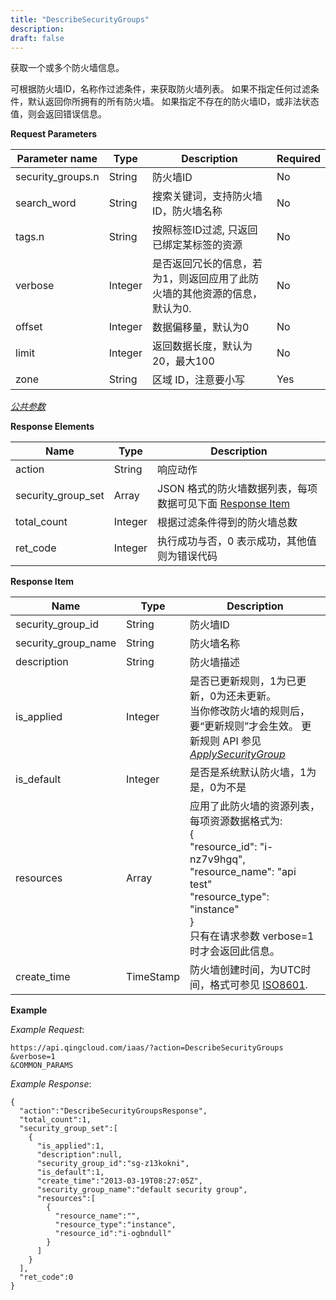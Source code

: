 ```yaml
---
title: "DescribeSecurityGroups"
description: 
draft: false
---
```




获取一个或多个防火墙信息。

可根据防火墙ID，名称作过滤条件，来获取防火墙列表。 如果不指定任何过滤条件，默认返回你所拥有的所有防火墙。 如果指定不存在的防火墙ID，或非法状态值，则会返回错误信息。

**Request Parameters**

| Parameter name | Type | Description | Required |
| --- | --- | --- | --- |
| security_groups.n | String | 防火墙ID | No |
| search_word | String | 搜索关键词，支持防火墙ID，防火墙名称 | No |
| tags.n | String | 按照标签ID过滤, 只返回已绑定某标签的资源 | No |
| verbose | Integer | 是否返回冗长的信息，若为1，则返回应用了此防火墙的其他资源的信息，默认为0. | No |
| offset | Integer | 数据偏移量，默认为0 | No |
| limit | Integer | 返回数据长度，默认为20，最大100 | No |
| zone | String | 区域 ID，注意要小写 | Yes |

[_公共参数_](../../common/parameters.html#api-common-parameters)

**Response Elements**

| Name | Type | Description |
| --- | --- | --- |
| action | String | 响应动作 |
| security_group_set | Array | JSON 格式的防火墙数据列表，每项数据可见下面 [Response Item](#response-item) |
| total_count | Integer | 根据过滤条件得到的防火墙总数 |
| ret_code | Integer | 执行成功与否，0 表示成功，其他值则为错误代码 |

**Response Item**

| Name | Type | Description |
| --- | --- | --- |
| security_group_id | String | 防火墙ID |
| security_group_name | String | 防火墙名称 |
| description | String | 防火墙描述 |
| is_applied | Integer | 是否已更新规则，1为已更新，0为还未更新。<br/>当你修改防火墙的规则后，要“更新规则”才会生效。 更新规则 API 参见 [_ApplySecurityGroup_](apply_security_group.html#api-apply-security-group) |
| is_default | Integer | 是否是系统默认防火墙，1为是，0为不是 |
| resources | Array | 应用了此防火墙的资源列表，每项资源数据格式为:<br/>{<br/>  "resource_id": "i-nz7v9hgq",<br/>  "resource_name": "api test"<br/>  "resource_type": "instance"<br/>}<br/>只有在请求参数 verbose=1 时才会返回此信息。 |
| create_time | TimeStamp | 防火墙创建时间，为UTC时间，格式可参见 [ISO8601](http://www.w3.org/TR/NOTE-datetime). |

**Example**

_Example Request_:

```
https://api.qingcloud.com/iaas/?action=DescribeSecurityGroups
&verbose=1
&COMMON_PARAMS
```

_Example Response_:

```
{
  "action":"DescribeSecurityGroupsResponse",
  "total_count":1,
  "security_group_set":[
    {
      "is_applied":1,
      "description":null,
      "security_group_id":"sg-z13kokni",
      "is_default":1,
      "create_time":"2013-03-19T08:27:05Z",
      "security_group_name":"default security group",
      "resources":[
        {
          "resource_name":"",
          "resource_type":"instance",
          "resource_id":"i-ogbndull"
        }
      ]
    }
  ],
  "ret_code":0
}
```
